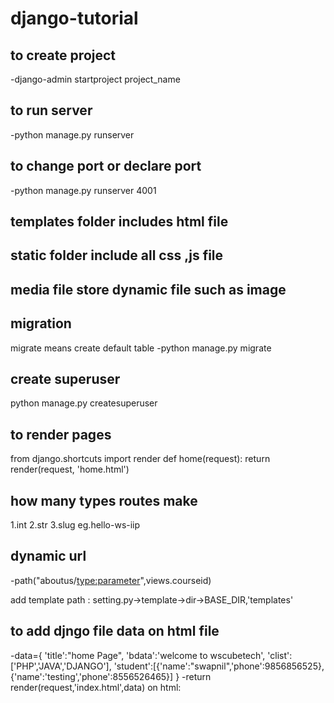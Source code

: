 # django-tutorial 

## to create project
-django-admin startproject project_name

## to run server 
-python manage.py runserver

## to change port or declare port
-python manage.py runserver 4001

## templates folder includes html file
## static folder include all css ,js file
## media file store dynamic file such as image

## migration 
migrate means create default table 
-python manage.py migrate

## create superuser
python manage.py createsuperuser

## to render pages
from django.shortcuts import render
def home(request):
    return render(request, 'home.html')

## how many types routes make
1.int
2.str
3.slug eg.hello-ws-iip

## dynamic url
-path("aboutus/<type:parameter>",views.courseid)

add template path : setting.py->template->dir->BASE_DIR,'templates'

## to add djngo file data on html file
-data={
          'title':"home Page",
          'bdata':'welcome to wscubetech',
          'clist':['PHP','JAVA','DJANGO'],
          'student':[{'name':"swapnil",'phone':9856856525}, 
          {'name':'testing','phone':8556526465}]
     }
-return render(request,'index.html',data)
on html:<title>{{title}}<title>

## using django template for loop
-{%for n in clist%}
      <div>{{forloop.counter0}} {{n}}<div>
          <div>{{forloop.first}} {{n}}<div>
               <div>{{forloop.last}} {{n}}<div>
          {% endfor %}
          <table border='1' cellpadding='10'>
               <tr>
                    <th>sr. no</th>
                    <th>Name</th>
                    <th>Phone number</th>
               </tr>
     {%for i in student%}
     <tr>
          <th>{{forloop.counter}}</th>
          <th>{{i.name}}</th>
          <th>{{i.phone}}</th>
     </tr>
     {% endfor %}
          </table>

## if else statement in django template
data={'number':[10,20,30,40,50]}
{%for n in number%}
          {% if n > 20 %}
        <div>{{n}}</div> 
        {% else %}
        {{'name'|length}} 
          {%endif%}
          {%endfor%}

## to add static folder
STATICFILES_DIRS=[BASE_DIR,'static']

## to add header or footer
-{% include "header.html" %}

extend & include Django template
## base.html
{% include 'header.html' %}
{% block content %}
{% endblock %}
*index.html
{% extends "base.html" %}
{% block content %}
html code 
{% endblock %}

## url template tag
href="/about-us"
or
path('',views.home,name="home")
href={% url 'home' %}

url highlighting
style.css
.active{
background-color:blue 
}

class="{% if request.path =='/about-us'%} actve {% endif %}"
}


## get data from form to django file (views.js)
  n1=int(request.GET['num1'])
          n2=int(request.GET['num2'])
          n1=request.GET.get('num1')
          n2=request.GET.get('num2')

get-get data using url

post -to get data using http request
 n1=int(request.GET['num1'])
          n2=int(request.GET['num2'])
          n1=request.POST.get('num1')
          n2=request.POST.get('num2')

## create module in python 
-python manage.py startapp service
-python manage.py makemigration 
-python manage.py migrate

create model in models.py
import model in admin.py
admin.py
-from django.contrib import admin
from service.models import service
class serviceadmin(admin.ModelAdmin):
     list_display=['service_icon','service_title','service_description']

admin.site.register(service,serviceadmin)

# Register your models here.

models.py
from django.db import models
class service(models.Model):
     service_icon = models.CharField(max_length=50)
     service_title = models.CharField(max_length=50)
     service_description = models.TextField()
# Create your models here.

get data on html page
-serviceData=service.objects.all().order_by('-service_description')[1:3]-slicing data(limit)
-data={'serviceData':serviceData}                                  |  |
dash before column name is decending                            start end

## to filter data
newsdetail=news.objects.filter(news_title=st)

## to change admin password
python manage.py changepassword username

## pagination
serviceData=service.objects.all()
          Paginator=Paginator(serviceData,2)
          page_number=request.GET.get('page')
          servicefinalData=Paginator.get_page(page_number)
          total_pages=servicefinalData.paginator.num_pages

          data={'serviceData':servicefinalData,
                'totalpagelist':[n+1 for n in range(total_pages)]}
          return render(request,'services.html',data)
{% if serviceData.has_previous and serviceData.has_next % }
print("hi")
{% endif %}

## form data to database
 n=''
     if request.method=='POST':
          name=request.POST.get('name')
          email=request.POST.get('email')
          username=request.POST.get('Username')
          password=request.POST.get('password')
          en=query(name=name,email=email,username=username,password=password)
          en.save()
          n='data saved successfully'

## to add media root
MEDIA_ROOT=BASE_DIR/'media'
MEDIA_URL='/media/'

from django.conf import settings
from django.conf.urls.static import static


          
